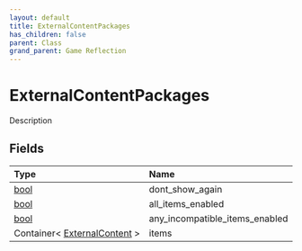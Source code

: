 ```yaml
---
layout: default
title: ExternalContentPackages
has_children: false
parent: Class
grand_parent: Game Reflection
---
```

# ExternalContentPackages
Description 

## Fields

| Type | Name |
|:----------|:--------------|
| [bool](/riftbreaker-wiki/docs/game-reflection/components/bool/) | dont_show_again |
| [bool](/riftbreaker-wiki/docs/game-reflection/components/bool/) | all_items_enabled |
| [bool](/riftbreaker-wiki/docs/game-reflection/components/bool/) | any_incompatible_items_enabled |
| Container< [ExternalContent](/riftbreaker-wiki/docs/game-reflection/classes/external_content/) > | items |

